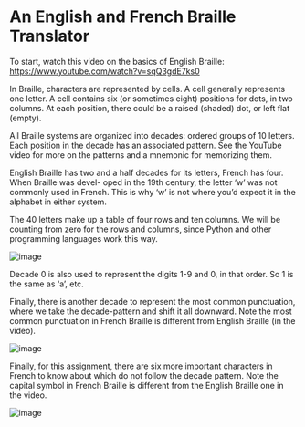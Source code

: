 # An English and French Braille Translator
To start, watch this video on the basics of English Braille: https://www.youtube.com/watch?v=sqQ3gdE7ks0

In Braille, characters are represented by cells. A cell generally represents one letter. A cell contains six (or sometimes eight) positions for dots, in two columns. At each position, there could be a raised (shaded) dot, or left flat (empty).

All Braille systems are organized into decades: ordered groups of 10 letters. Each position in the decade has an associated pattern. See the YouTube video for more on the patterns and a mnemonic for memorizing them.

English Braille has two and a half decades for its letters, French has four. When Braille was devel- oped in the 19th century, the letter ‘w’ was not commonly used in French. This is why ‘w’ is not where you’d expect it in the alphabet in either system.

The 40 letters make up a table of four rows and ten columns. We will be counting from zero for the rows and columns, since Python and other programming languages work this way.

![image](https://user-images.githubusercontent.com/68981504/148474149-1d7031ab-7412-489b-981d-fc5f52d920bc.png)

Decade 0 is also used to represent the digits 1-9 and 0, in that order. So 1 is the same as ‘a’, etc.

Finally, there is another decade to represent the most common punctuation, where we take the decade-pattern and shift it all downward. Note the most common punctuation in French Braille is different from English Braille (in the video).

![image](https://user-images.githubusercontent.com/68981504/148474205-b7b36247-0c68-49a9-b4ff-a2a7ba24d9dd.png)

Finally, for this assignment, there are six more important characters in French to know about which do not follow the decade pattern. Note the capital symbol in French Braille is different from the English Braille one in the video.

![image](https://user-images.githubusercontent.com/68981504/148474223-2ae88d7a-711b-4491-a095-9279e20918c2.png)
